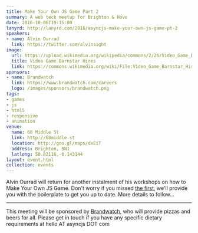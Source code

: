 ```yaml
---
title: Make Your Own JS Game Part 2
summary: A web tech meetup for Brighton & Hove
date: 2016-10-06T19:15:00
lanyrd: http://lanyrd.com/2016/asyncjs-make-your-own-js-game-pt-2
speakers:
- name: Alvin Ourrad
  link: https://twitter.com/alvinsight
image:
  url: https://upload.wikimedia.org/wikipedia/commons/2/26/Video_Game_Barnstar_Hires.png
  title: Video Game Barnstar Hires
  link: https://commons.wikimedia.org/wiki/File:Video_Game_Barnstar_Hires.png
sponsors:
- name: Brandwatch
  link: https://www.brandwatch.com/careers
  logo: /images/sponsors/brandwatch.png
tags:
- games
- js
- html5
- responsive
- animation
venue:
  name: 68 Middle St
  link: http://68middle.st
  location: http://goo.gl/maps/dxEiT
  address: Brighton, BN1
  latlong: 50.82116,-0.143144
layout: event.html
collection: events
---
```


Alvin Ourrad will return for another instalment of his workshops on how to Make Your Own JS Game. Don't worry if you missed [the first](https://asyncjs.com/make-your-own-js-game/), we'll provide you with the boilerplate to get you up to date. More details to follow...

---

This meeting will be sponsored by [Brandwatch][brandwatch], who will provide pizzas and beers for all. Please get in touch if you have any specific dietary requirements at hello AT asyncjs DOT com

[brandwatch]: https://www.brandwatch.com/careers

